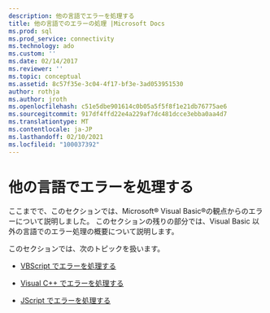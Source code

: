 ```yaml
---
description: 他の言語でエラーを処理する
title: 他の言語でのエラーの処理 |Microsoft Docs
ms.prod: sql
ms.prod_service: connectivity
ms.technology: ado
ms.custom: ''
ms.date: 02/14/2017
ms.reviewer: ''
ms.topic: conceptual
ms.assetid: 8c57f35e-3c04-4f17-bf3e-3ad053951530
author: rothja
ms.author: jroth
ms.openlocfilehash: c51e5dbe901614c0b05a5f5f8f1e21db76775ae6
ms.sourcegitcommit: 917df4ffd22e4a229af7dc481dcce3ebba0aa4d7
ms.translationtype: MT
ms.contentlocale: ja-JP
ms.lasthandoff: 02/10/2021
ms.locfileid: "100037392"
---
```

# <a name="handling-errors-in-other-languages"></a>他の言語でエラーを処理する
ここまでで、このセクションでは、Microsoft® Visual Basic®の観点からのエラーについて説明しました。 このセクションの残りの部分では、Visual Basic 以外の言語でのエラー処理の概要について説明します。  
  
 このセクションでは、次のトピックを扱います。  
  
-   [VBScript でエラーを処理する](./handling-errors-in-vbscript.md)  
  
-   [Visual C++ でエラーを処理する](./handling-errors-in-visual-c.md)  
  
-   [JScript でエラーを処理する](./handling-errors-in-jscript.md)